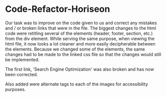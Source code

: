 # Code-Refactor-Horiseon

Our task was to improve on the code given to us and correct any mistakes and / or broken links that were in the file. The biggest changes to the html code were retitling several of the elements (header, footer, section, etc.) from the div element. While serving the same purpose, when viewing the html file, it now looks a lot cleaner and more easily decipherable between the elements. Because we changed some of the elements, the same changes had to be made to the linked css file so that the changes would still be implemented.

The first link, 'Search Engine Optimization' was also broken and has now been corrected.

Also added were alternate tags to each of the images for accessibility purposes. 
